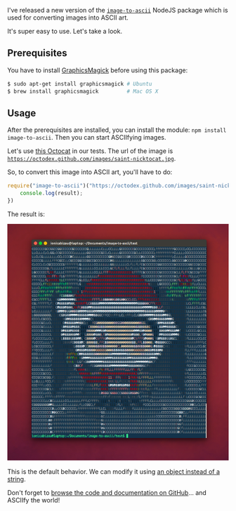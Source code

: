I've released a new version of the [`image-to-ascii`](https://github.com/IonicaBizau/image-to-ascii) NodeJS package which is used for converting images into ASCII art.

It's super easy to use. Let's take a look.

## Prerequisites
You have to install [GraphicsMagick](http://www.graphicsmagick.org/) before using this package:

```sh
$ sudo apt-get install graphicsmagick # Ubuntu
$ brew install graphicsmagick         # Mac OS X
```

## Usage

After the prerequisites are installed, you can install the module: `npm install image-to-ascii`. Then you can start ASCIIfying images.

Let's use [this Octocat](https://octodex.github.com/saint-nicktocat/) in our tests. The url of the image is [`https://octodex.github.com/images/saint-nicktocat.jpg`](https://octodex.github.com/images/saint-nicktocat.jpg).

So, to convert this image into ASCII art, you'll have to do:

```js
require("image-to-ascii")("https://octodex.github.com/images/saint-nicktocat.jpg", function (err, result) {
    console.log(result);
})
```

The result is:

![Saint Nicktocat](/images/posts/16/1.png)

This is the default behavior. We can modify it using [an object instead of a string](https://github.com/IonicaBizau/image-to-ascii#params).

Don't forget to [browse the code and documentation on GitHub](https://github.com/IonicaBizau/image-to-ascii)... and ASCIIfy the world! <i class="fa fa-smile-o"></i>
